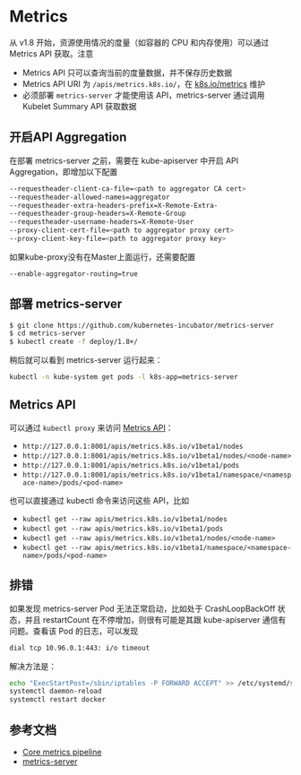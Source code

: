 # Metrics

从 v1.8 开始，资源使用情况的度量（如容器的 CPU 和内存使用）可以通过 Metrics API 获取。注意

- Metrics API 只可以查询当前的度量数据，并不保存历史数据
- Metrics API URI 为 `/apis/metrics.k8s.io/`，在 [k8s.io/metrics](https://github.com/kubernetes/metrics) 维护
- 必须部署 `metrics-server` 才能使用该 API，metrics-server 通过调用 Kubelet Summary API 获取数据

## 开启API Aggregation

在部署 metrics-server 之前，需要在 kube-apiserver 中开启 API Aggregation，即增加以下配置

```sh
--requestheader-client-ca-file=<path to aggregator CA cert>
--requestheader-allowed-names=aggregator
--requestheader-extra-headers-prefix=X-Remote-Extra-
--requestheader-group-headers=X-Remote-Group
--requestheader-username-headers=X-Remote-User
--proxy-client-cert-file=<path to aggregator proxy cert>
--proxy-client-key-file=<path to aggregator proxy key>
```

如果kube-proxy没有在Master上面运行，还需要配置

```sh
--enable-aggregator-routing=true
```

## 部署 metrics-server

```sh
$ git clone https://github.com/kubernetes-incubator/metrics-server
$ cd metrics-server
$ kubectl create -f deploy/1.8+/
```

稍后就可以看到 metrics-server 运行起来：

```sh
kubectl -n kube-system get pods -l k8s-app=metrics-server
```

## Metrics API

可以通过 `kubectl proxy` 来访问 [Metrics API](https://github.com/kubernetes/community/blob/master/contributors/design-proposals/instrumentation/resource-metrics-api.md)：

- `http://127.0.0.1:8001/apis/metrics.k8s.io/v1beta1/nodes`
- `http://127.0.0.1:8001/apis/metrics.k8s.io/v1beta1/nodes/<node-name>`
- `http://127.0.0.1:8001/apis/metrics.k8s.io/v1beta1/pods`
- `http://127.0.0.1:8001/apis/metrics.k8s.io/v1beta1/namespace/<namespace-name>/pods/<pod-name>`

也可以直接通过 kubectl 命令来访问这些 API，比如

- `kubectl get --raw apis/metrics.k8s.io/v1beta1/nodes`
- `kubectl get --raw apis/metrics.k8s.io/v1beta1/pods`
- `kubectl get --raw apis/metrics.k8s.io/v1beta1/nodes/<node-name>`
- `kubectl get --raw apis/metrics.k8s.io/v1beta1/namespace/<namespace-name>/pods/<pod-name>`

## 排错

如果发现 metrics-server Pod 无法正常启动，比如处于 CrashLoopBackOff 状态，并且 restartCount 在不停增加，则很有可能是其跟 kube-apiserver 通信有问题。查看该 Pod 的日志，可以发现

```sh
dial tcp 10.96.0.1:443: i/o timeout
```

解决方法是：

```sh
echo "ExecStartPost=/sbin/iptables -P FORWARD ACCEPT" >> /etc/systemd/system/docker.service.d/exec_start.conf
systemctl daemon-reload
systemctl restart docker
```

## 参考文档

- [Core metrics pipeline](https://kubernetes.io/docs/tasks/debug-application-cluster/core-metrics-pipeline/)
- [metrics-server](https://github.com/kubernetes-incubator/metrics-server)
